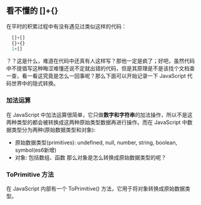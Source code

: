 ## 看不懂的 []+{}

在平时的积累过程中有没有遇见过类似这样的代码：
``` javascript
  []+[]
  {}+{}
  1+[]
```
？？这是什么，难道在代码中还真有人这样写？那他一定是疯了；好吧，虽然代码中不提倡写这种晦涩难懂还说不定就出错的代码，但是其原理是不是该找个文档查一查，看一看这究竟是怎么一回事呢？那么下面可以开始记录一下 JavaScript 代码世界中的隐式转换。

### 加法运算

在 JavaScript 中加法运算很简单，它只做**数字和字符串**的加法操作，所以不是这两种类型的都会被转换成这两种原始类型数据再进行操作。而在 JavaScript 中数据类型分为两种(原始数据类型和对象):
  - 原始数据类型(primitives): undefined, null, number, string, boolean, symbol(es6新增)
  - 对象: 包括数组、函数
那么对象是怎么转换成原始数据类型的呢？

### ToPrimitive 方法

在 JavaScript 内部有一个 ToPrimitive() 方法，它用于将对象转换成原始数据类型。
